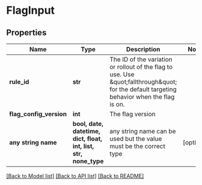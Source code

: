 # FlagInput


## Properties
Name | Type | Description | Notes
------------ | ------------- | ------------- | -------------
**rule_id** | **str** | The ID of the variation or rollout of the flag to use. Use \&quot;fallthrough\&quot; for the default targeting behavior when the flag is on. | 
**flag_config_version** | **int** | The flag version | 
**any string name** | **bool, date, datetime, dict, float, int, list, str, none_type** | any string name can be used but the value must be the correct type | [optional]

[[Back to Model list]](../README.md#documentation-for-models) [[Back to API list]](../README.md#documentation-for-api-endpoints) [[Back to README]](../README.md)



